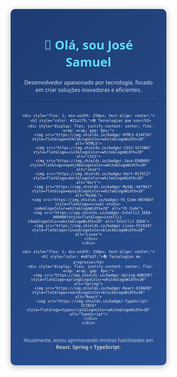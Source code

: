 <div align="center" style="font-family: 'Segoe UI', Tahoma, Geneva, Verdana, sans-serif; color: #f0f0f0; background: linear-gradient(135deg, #1e3c72, #2a5298); border-radius: 15px; padding: 2rem; box-shadow: 0 4px 20px rgba(0, 0, 0, 0.3); max-width: 800px; margin: auto;">

  <h1 style="font-size: 2.5rem; font-weight: 600; color: #61dafb;">👋 Olá, sou José Samuel</h1>

  <p style="font-size: 1.1rem; color: #ddd; margin-bottom: 1.5rem;">Desenvolvedor apaixonado por tecnologia, focado em criar soluções inovadoras e eficientes.</p>

  <hr style="border: 1px solid #444; margin: 1.5rem 0;">

  <div style="display: flex; justify-content: space-around; flex-wrap: wrap; gap: 1rem;">

    <div style="flex: 1; min-width: 250px; text-align: center;">
      <h2 style="color: #21a179;">🛠️ Tecnologias que uso</h2>
      <div style="display: flex; justify-content: center; flex-wrap: wrap; gap: 8px;">
        <img src="https://img.shields.io/badge/-HTML5-E34F26?style=flat&logo=html5&logoColor=white&logoWidth=20" alt="HTML5">
        <img src="https://img.shields.io/badge/-CSS3-1572B6?style=flat&logo=css3&logoColor=white&logoWidth=20" alt="CSS3">
        <img src="https://img.shields.io/badge/-Java-ED8B00?style=flat&logo=openjdk&logoColor=white&logoWidth=20" alt="Java">
        <img src="https://img.shields.io/badge/-Dart-0175C2?style=flat&logo=dart&logoColor=white&logoWidth=20" alt="Dart">
        <img src="https://img.shields.io/badge/-MySQL-4479A1?style=flat&logo=mysql&logoColor=white&logoWidth=20" alt="MySQL">
        <img src="https://img.shields.io/badge/-VS_Code-0078D4?style=flat&logo=visual-studio-code&logoColor=white&logoWidth=20" alt="VS Code">
        <img src="https://img.shields.io/badge/-IntelliJ_IDEA-000000?style=flat&logo=intellij-idea&logoColor=white&logoWidth=20" alt="IntelliJ IDEA">
        <img src="https://img.shields.io/badge/-Linux-FCC624?style=flat&logo=linux&logoColor=black&logoWidth=20" alt="Linux">
      </div>
    </div>

    <div style="flex: 1; min-width: 250px; text-align: center;">
      <h2 style="color: #e07a5f;">📚 Tecnologias em progresso</h2>
      <div style="display: flex; justify-content: center; flex-wrap: wrap; gap: 8px;">
        <img src="https://img.shields.io/badge/-Spring-6DB33F?style=flat&logo=spring&logoColor=white&logoWidth=20" alt="Spring">
        <img src="https://img.shields.io/badge/-React-61DAFB?style=flat&logo=react&logoColor=black&logoWidth=20" alt="React">
        <img src="https://img.shields.io/badge/-TypeScript-3178C6?style=flat&logo=typescript&logoColor=white&logoWidth=20" alt="TypeScript">
      </div>
    </div>

  </div>

  <p style="font-size: 1rem; color: #ccc; margin-top: 1.5rem;">Atualmente, estou aprimorando minhas habilidades em <strong>React</strong>, <strong>Spring</strong> e <strong>TypeScript</strong>.</p>

</div>
